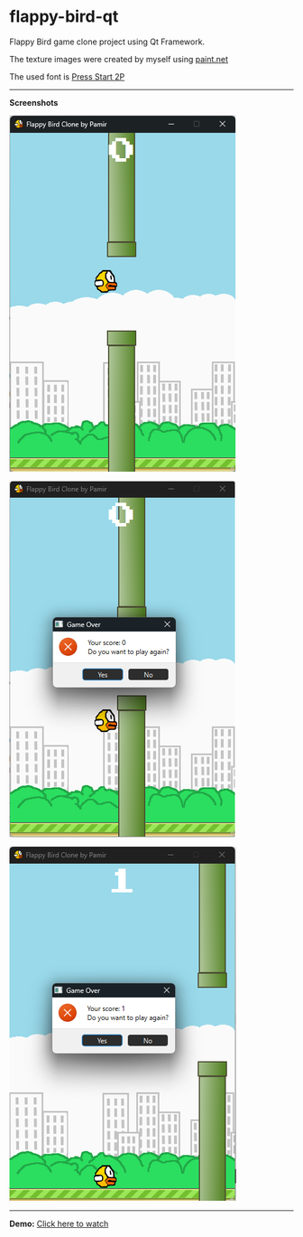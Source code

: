 # flappy-bird-qt

Flappy Bird game clone project using Qt Framework.

The texture images were created by myself using [paint.net](https://www.getpaint.net/)

The used font is [Press Start 2P](https://fonts.google.com/specimen/Press+Start+2P)

---

**Screenshots**

![Ingame Screenshot](/screenshots/ingame-screenshot.png)

![Game Over Touch Pipe](/screenshots/gameover-touch-pipe.png)

![Game Over Touch Ground](/screenshots/gameover-touch-ground.png)

---

**Demo:** [Click here to watch](/screenshots/demo.mp4)